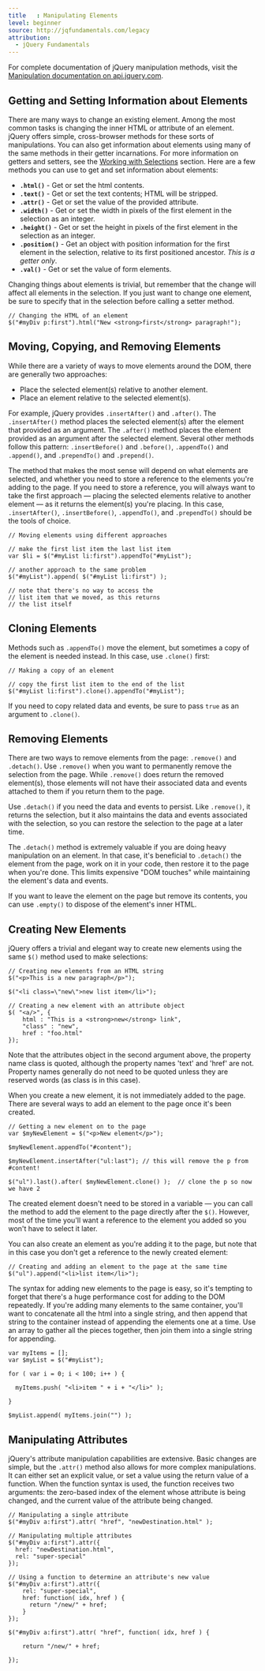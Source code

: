 ```yaml
---
title   : Manipulating Elements
level: beginner
source: http://jqfundamentals.com/legacy
attribution:
  - jQuery Fundamentals
---
```

For complete documentation of jQuery manipulation methods, visit the [Manipulation documentation on api.jquery.com](http://api.jquery.com/category/manipulation/).

## Getting and Setting Information about Elements

There are many ways to change an existing element. Among the most common tasks is changing the inner HTML or attribute of an element. jQuery offers simple, cross-browser methods for these sorts of manipulations. You can also get information about elements using many of the same methods in their getter incarnations. For more information on getters and setters, see the [Working with Selections](/working-with-selections) section. Here are a few methods you can use to get and set information about elements:

  * **`.html()`** - Get or set the html contents.
  * **`.text()`** - Get or set the text contents; HTML will be stripped.
  * **`.attr()`** - Get or set the value of the provided attribute.
  * **`.width()`** - Get or set the width in pixels of the first element in the selection as an integer.
  * **`.height()`** - Get or set the height in pixels of the first element in the selection as an integer.
  * **`.position()`** - Get an object with position information for the first element in the selection, relative to its first positioned ancestor. _This is a getter only_.
  * **`.val()`** - Get or set the value of form elements.

Changing things about elements is trivial, but remember that the change will affect all elements in the selection. If you just want to change one element, be sure to specify that in the selection before calling a setter method.

```
// Changing the HTML of an element
$("#myDiv p:first").html("New <strong>first</strong> paragraph!");
```

## Moving, Copying, and Removing Elements

While there are a variety of ways to move elements around the DOM, there are generally two approaches:

*	Place the selected element(s) relative to another element.
*	Place an element relative to the selected element(s).

For example, jQuery provides `.insertAfter()` and `.after()`. The `.insertAfter()` method places the selected element(s) after the element that provided as an argument. The `.after()` method places the element provided as an argument after the selected element. Several other methods follow this pattern: `.insertBefore()` and `.before()`, `.appendTo()` and `.append()`, and `.prependTo()` and `.prepend()`.

The method that makes the most sense will depend on what elements are selected, and whether you need to store a reference to the elements you're adding to the page. If you need to store a reference, you will always want to take the first approach &#8212; placing the selected elements relative to another element &#8212; as it returns the element(s) you're placing.  In this case, `.insertAfter()`, `.insertBefore()`, `.appendTo()`, and `.prependTo()` should be the tools of choice.

```
// Moving elements using different approaches

// make the first list item the last list item
var $li = $("#myList li:first").appendTo("#myList");

// another approach to the same problem
$("#myList").append( $("#myList li:first") );

// note that there's no way to access the
// list item that we moved, as this returns
// the list itself
```

## Cloning Elements

Methods such as `.appendTo()` move the element, but sometimes a copy of the element is needed instead. In this case, use `.clone()` first:

```
// Making a copy of an element

// copy the first list item to the end of the list
$("#myList li:first").clone().appendTo("#myList");
```

If you need to copy related data and events, be sure to pass `true` as an argument to `.clone()`.


## Removing Elements

There are two ways to remove elements from the page: `.remove()` and `.detach()`. Use `.remove()` when you want to permanently remove the selection from the page. While `.remove()` does return the removed element(s), those elements will not have their associated data and events attached to them if you return them to the page.

Use `.detach()` if you need the data and events to persist. Like `.remove()`, it returns the selection, but it also maintains the data and events associated with the selection, so you can restore the selection to the page at a later time.

The `.detach()` method is extremely valuable if you are doing heavy manipulation on an element. In that case, it's beneficial to `.detach()` the element from the page, work on it in your code, then restore it to the page when you're done. This limits expensive "DOM touches" while maintaining the element's data and events.

If you want to leave the element on the page but remove its contents, you can use `.empty()` to dispose of the element's inner HTML.

## Creating New Elements

jQuery offers a trivial and elegant way to create new elements using the same `$()` method used to make selections:

```
// Creating new elements from an HTML string
$("<p>This is a new paragraph</p>");

$("<li class=\"new\">new list item</li>");
```

```
// Creating a new element with an attribute object
$( "<a/>", {
    html : "This is a <strong>new</strong> link",
    "class" : "new",
    href : "foo.html"
});
```

Note that the attributes object in the second argument above, the property name class is quoted, although the property names 'text' and 'href' are not. Property names generally do not need to be quoted unless they are reserved words (as class is in this case).

When you create a new element, it is not immediately added to the page. There are several ways to add an element to the page once it's been created.

```
// Getting a new element on to the page
var $myNewElement = $("<p>New element</p>");

$myNewElement.appendTo("#content");

$myNewElement.insertAfter("ul:last"); // this will remove the p from #content!

$("ul").last().after( $myNewElement.clone() );  // clone the p so now we have 2
```

The created element doesn't need to be stored in a variable &#8212; you can call the method to add the element to the page directly after the `$()`.  However, most of the time you'll want a reference to the element you added so you won't have to select it later.

You can also create an element as you're adding it to the page, but note that in this case you don't get a reference to the newly created element:

```
// Creating and adding an element to the page at the same time
$("ul").append("<li>list item</li>");
```

The syntax for adding new elements to the page is easy, so it's tempting to forget that there's a huge performance cost for adding to the DOM repeatedly. If you're adding many elements to the same container, you'll want to concatenate all the html into a single string, and then append that string to the container instead of appending the elements one at a time. Use an array to gather all the pieces together, then join them into a single string for appending.

```
var myItems = [];
var $myList = $("#myList");

for ( var i = 0; i < 100; i++ ) {

  myItems.push( "<li>item " + i + "</li>" );

}

$myList.append( myItems.join("") );
```

## Manipulating Attributes

jQuery's attribute manipulation capabilities are extensive. Basic changes are simple, but the `.attr()` method also allows for more complex manipulations. It can either set an explicit value, or set a value using the return value of a function.  When the function syntax is used, the function receives two arguments: the zero-based index of the element whose attribute is being changed, and the current value of the attribute being changed.

```
// Manipulating a single attribute
$("#myDiv a:first").attr( "href", "newDestination.html" );
```

```
// Manipulating multiple attributes
$("#myDiv a:first").attr({
  href: "newDestination.html",
  rel: "super-special"
});
```

```
// Using a function to determine an attribute's new value
$("#myDiv a:first").attr({
    rel: "super-special",
    href: function( idx, href ) {
      return "/new/" + href;
    }
});

$("#myDiv a:first").attr( "href", function( idx, href ) {

    return "/new/" + href;

});
```
